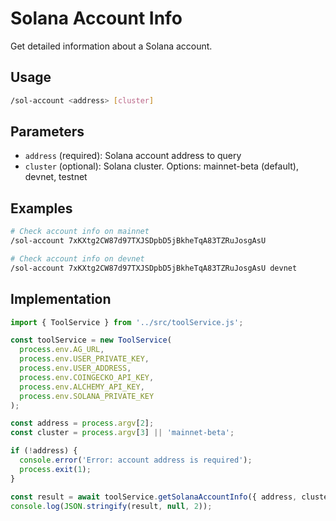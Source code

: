 # Solana Account Info

Get detailed information about a Solana account.

## Usage

```bash
/sol-account <address> [cluster]
```

## Parameters

- `address` (required): Solana account address to query
- `cluster` (optional): Solana cluster. Options: mainnet-beta (default), devnet, testnet

## Examples

```bash
# Check account info on mainnet
/sol-account 7xKXtg2CW87d97TXJSDpbD5jBkheTqA83TZRuJosgAsU

# Check account info on devnet
/sol-account 7xKXtg2CW87d97TXJSDpbD5jBkheTqA83TZRuJosgAsU devnet
```

## Implementation

```javascript
import { ToolService } from '../src/toolService.js';

const toolService = new ToolService(
  process.env.AG_URL,
  process.env.USER_PRIVATE_KEY,
  process.env.USER_ADDRESS,
  process.env.COINGECKO_API_KEY,
  process.env.ALCHEMY_API_KEY,
  process.env.SOLANA_PRIVATE_KEY
);

const address = process.argv[2];
const cluster = process.argv[3] || 'mainnet-beta';

if (!address) {
  console.error('Error: account address is required');
  process.exit(1);
}

const result = await toolService.getSolanaAccountInfo({ address, cluster });
console.log(JSON.stringify(result, null, 2));
```